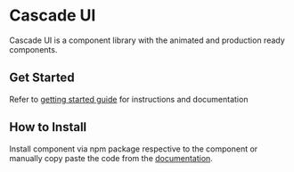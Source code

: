 
# Cascade UI

Cascade UI is a component library with the animated and production ready components.

## Get Started

Refer to [getting started guide](https://uidocs.pages.dev) for instructions and documentation

## How to Install
Install component via npm package respective to the component or manually copy paste the code from the [documentation](https://uidocs.pages.dev).


    
